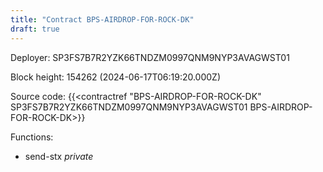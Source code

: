 ```yaml
---
title: "Contract BPS-AIRDROP-FOR-ROCK-DK"
draft: true
---
```

Deployer: SP3FS7B7R2YZK66TNDZM0997QNM9NYP3AVAGWST01


 



Block height: 154262 (2024-06-17T06:19:20.000Z)

Source code: {{<contractref "BPS-AIRDROP-FOR-ROCK-DK" SP3FS7B7R2YZK66TNDZM0997QNM9NYP3AVAGWST01 BPS-AIRDROP-FOR-ROCK-DK>}}

Functions:

* send-stx _private_
